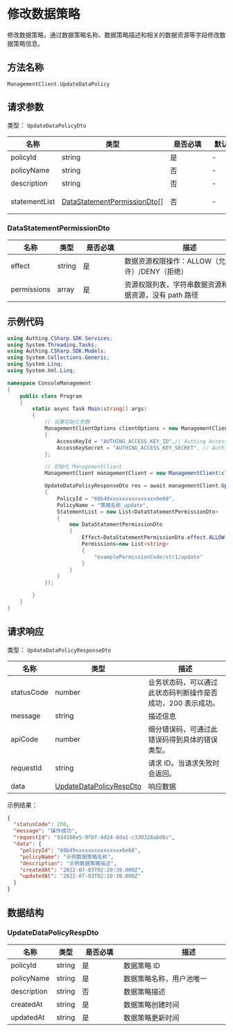 # 修改数据策略

<!--
  警告⚠️：
  不要直接修改该文档，
  https://github.com/Authing/authing-docs-factory
  使用该项目进行生成
-->

<LastUpdated />

修改数据策略，通过数据策略名称、数据策略描述和相关的数据资源等字段修改数据策略信息。

## 方法名称

`ManagementClient.UpdateDataPolicy`

## 请求参数

类型： `UpdateDataPolicyDto`

| 名称            | 类型                                                                     | <div style="width:80px">是否必填</div> | <div style="width:60px">默认值</div> | <div style="width:300px">描述</div> | <div style="width:200px">示例值</div> |
|---------------|------------------------------------------------------------------------|------------------------------------|-----------------------------------|-----------------------------------|------------------------------------|
| policyId      | string                                                                 | 是                                  | -                                 | 数据策略 ID                           | `60b49xxxxxxxxxxxxxxx6e68`         |
| policyName    | string                                                                 | 否                                  | -                                 | 数据策略名称，用户池唯一                      | `示例数据策略名称`                         |
| description   | string                                                                 | 否                                  | -                                 | 数据策略描述                            | `示例数据策略描述`                         |
| statementList | <a href="#DataStatementPermissionDto">DataStatementPermissionDto[]</a> | 否                                  | -                                 | 数据权限列表，每个策略下所有的数据权限 数组长度限制：5。     |                                    |



### <a id="DataStatementPermissionDto"></a> DataStatementPermissionDto

| 名称          | 类型     | <div style="width:80px">是否必填</div> | <div style="width:300px">描述</div> | <div style="width:200px">示例值</div>                                                                                                  |
|-------------|--------|------------------------------------|-----------------------------------|-------------------------------------------------------------------------------------------------------------------------------------|
| effect      | string | 是                                  | 数据资源权限操作：ALLOW（允许）/DENY（拒绝）       | DENY                                                                                                                                |
| permissions | array  | 是                                  | 资源权限列表，字符串数据资源和数组数据资源，没有 path 路径  | `["namespaceCode/stringResourceCode/action","namespaceCode/arrayResourceCode/action","namespaceCode/treeResourceCode/path/action"]` |



## 示例代码

```csharp
using Authing.CSharp.SDK.Services;
using System.Threading.Tasks;
using Authing.CSharp.SDK.Models;
using System.Collections.Generic;
using System.Linq;
using System.Xml.Linq;

namespace ConsoleManagement
{
    public class Program
    {
        static async Task Main(string[] args)
        {
            // 设置初始化参数
            ManagementClientOptions clientOptions = new ManagementClientOptions
            {
                AccessKeyId = "AUTHING_ACCESS_KEY_ID",// Authing Access Key ID
                AccessKeySecret = "AUTHING_ACCESS_KEY_SECRET", // Authing Access Key Secret
            };

            // 初始化 ManagementClient
            ManagementClient managementClient = new ManagementClient(clientOptions);

            UpdateDataPolicyResponseDto res = await managementClient.UpdateDataPolicy(new UpdateDataPolicyDto
            {
                PolicyId = "60b49xxxxxxxxxxxxxxx6e68",
                PolicyName = "策略名称_update",
                StatementList = new List<DataStatementPermissionDto>
                {
                    new DataStatementPermissionDto
                    {
                        Effect=DataStatementPermissionDto.effect.ALLOW,
                        Permissions=new List<string>
                        {
                            "examplePermissionCode/str1/update"
                        }
                    }
                }
            });

        }
    }
}

```




## 请求响应

类型： `UpdateDataPolicyResponseDto`

| 名称         | 类型                                                             | 描述                               |
|------------|----------------------------------------------------------------|----------------------------------|
| statusCode | number                                                         | 业务状态码，可以通过此状态码判断操作是否成功，200 表示成功。 |
| message    | string                                                         | 描述信息                             |
| apiCode    | number                                                         | 细分错误码，可通过此错误码得到具体的错误类型。          |
| requestId  | string                                                         | 请求 ID。当请求失败时会返回。                 |
| data       | <a href="#UpdateDataPolicyRespDto">UpdateDataPolicyRespDto</a> | 响应数据                             |



示例结果：

```json
{
  "statusCode": 200,
  "message": "操作成功",
  "requestId": "934108e5-9fbf-4d24-8da1-c330328abd6c",
  "data": {
    "policyId": "60b49xxxxxxxxxxxxxxx6e68",
    "policyName": "示例数据策略名称",
    "description": "示例数据策略描述",
    "createdAt": "2022-07-03T02:20:30.000Z",
    "updatedAt": "2022-07-03T02:20:30.000Z"
  }
}
```

## 数据结构


### <a id="UpdateDataPolicyRespDto"></a> UpdateDataPolicyRespDto

| 名称          | 类型     | <div style="width:80px">是否必填</div> | <div style="width:300px">描述</div> | <div style="width:200px">示例值</div> |
|-------------|--------|------------------------------------|-----------------------------------|------------------------------------|
| policyId    | string | 是                                  | 数据策略 ID                           | `60b49xxxxxxxxxxxxxxx6e68`         |
| policyName  | string | 是                                  | 数据策略名称，用户池唯一                      | `示例数据策略名称`                         |
| description | string | 否                                  | 数据策略描述                            | `示例数据策略描述`                         |
| createdAt   | string | 是                                  | 数据策略创建时间                          | `2022-07-03T02:20:30.000Z`         |
| updatedAt   | string | 是                                  | 数据策略更新时间                          | `2022-07-03T02:20:30.000Z`         |

